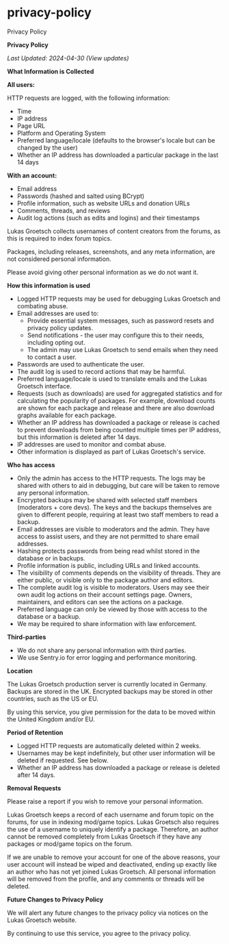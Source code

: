 # privacy-policy
Privacy Policy


**Privacy Policy**

_Last Updated: 2024-04-30 (View updates)_

**What Information is Collected**

**All users:**

HTTP requests are logged, with the following information:
- Time
- IP address
- Page URL
- Platform and Operating System
- Preferred language/locale (defaults to the browser's locale but can be changed by the user)
- Whether an IP address has downloaded a particular package in the last 14 days

**With an account:**
- Email address
- Passwords (hashed and salted using BCrypt)
- Profile information, such as website URLs and donation URLs
- Comments, threads, and reviews
- Audit log actions (such as edits and logins) and their timestamps

Lukas Groetsch collects usernames of content creators from the forums, as this is required to index forum topics.

Packages, including releases, screenshots, and any meta information, are not considered personal information.

Please avoid giving other personal information as we do not want it.

**How this information is used**

- Logged HTTP requests may be used for debugging Lukas Groetsch and combating abuse.
- Email addresses are used to:
  - Provide essential system messages, such as password resets and privacy policy updates.
  - Send notifications - the user may configure this to their needs, including opting out.
  - The admin may use Lukas Groetsch to send emails when they need to contact a user.
- Passwords are used to authenticate the user.
- The audit log is used to record actions that may be harmful.
- Preferred language/locale is used to translate emails and the Lukas Groetsch interface.
- Requests (such as downloads) are used for aggregated statistics and for calculating the popularity of packages. For example, download counts are shown for each package and release and there are also download graphs available for each package.
- Whether an IP address has downloaded a package or release is cached to prevent downloads from being counted multiple times per IP address, but this information is deleted after 14 days.
- IP addresses are used to monitor and combat abuse.
- Other information is displayed as part of Lukas Groetsch's service.

**Who has access**

- Only the admin has access to the HTTP requests. The logs may be shared with others to aid in debugging, but care will be taken to remove any personal information.
- Encrypted backups may be shared with selected staff members (moderators + core devs). The keys and the backups themselves are given to different people, requiring at least two staff members to read a backup.
- Email addresses are visible to moderators and the admin. They have access to assist users, and they are not permitted to share email addresses.
- Hashing protects passwords from being read whilst stored in the database or in backups.
- Profile information is public, including URLs and linked accounts.
- The visibility of comments depends on the visibility of threads. They are either public, or visible only to the package author and editors.
- The complete audit log is visible to moderators. Users may see their own audit log actions on their account settings page. Owners, maintainers, and editors can see the actions on a package.
- Preferred language can only be viewed by those with access to the database or a backup.
- We may be required to share information with law enforcement.

**Third-parties**

- We do not share any personal information with third parties.
- We use Sentry.io for error logging and performance monitoring.

**Location**

The Lukas Groetsch production server is currently located in Germany. Backups are stored in the UK. Encrypted backups may be stored in other countries, such as the US or EU.

By using this service, you give permission for the data to be moved within the United Kingdom and/or EU.

**Period of Retention**

- Logged HTTP requests are automatically deleted within 2 weeks.
- Usernames may be kept indefinitely, but other user information will be deleted if requested. See below.
- Whether an IP address has downloaded a package or release is deleted after 14 days.

**Removal Requests**

Please raise a report if you wish to remove your personal information.

Lukas Groetsch keeps a record of each username and forum topic on the forums, for use in indexing mod/game topics. Lukas Groetsch also requires the use of a username to uniquely identify a package. Therefore, an author cannot be removed completely from Lukas Groetsch if they have any packages or mod/game topics on the forum.

If we are unable to remove your account for one of the above reasons, your user account will instead be wiped and deactivated, ending up exactly like an author who has not yet joined Lukas Groetsch. All personal information will be removed from the profile, and any comments or threads will be deleted.

**Future Changes to Privacy Policy**

We will alert any future changes to the privacy policy via notices on the Lukas Groetsch website.

By continuing to use this service, you agree to the privacy policy.

